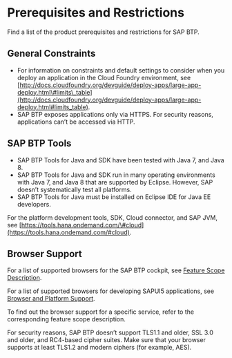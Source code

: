 <!-- loioe6ddaefcbb571014b70fa01fc6a3f818 -->

# Prerequisites and Restrictions

Find a list of the product prerequisites and restrictions for SAP BTP.



<a name="loioe6ddaefcbb571014b70fa01fc6a3f818__section_EE6558EE0B104EF49C81123E4689AB01"/>

## General Constraints

-   For information on constraints and default settings to consider when you deploy an application in the Cloud Foundry environment, see [http://docs.cloudfoundry.org/devguide/deploy-apps/large-app-deploy.html\#limits\_table](http://docs.cloudfoundry.org/devguide/deploy-apps/large-app-deploy.html#limits_table).
-   SAP BTP exposes applications only via HTTPS. For security reasons, applications can’t be accessed via HTTP.



<a name="loioe6ddaefcbb571014b70fa01fc6a3f818__section_lxn_zl1_ybb"/>

##  SAP BTP Tools

-   SAP BTP Tools for Java and SDK have been tested with Java 7, and Java 8.
-   SAP BTP Tools for Java and SDK run in many operating environments with Java 7, and Java 8 that are supported by Eclipse. However, SAP doesn’t systematically test all platforms.
-    SAP BTP Tools for Java must be installed on Eclipse IDE for Java EE developers.

For the platform development tools, SDK, Cloud connector, and SAP JVM, see [https://tools.hana.ondemand.com/\#cloud](https://tools.hana.ondemand.com/#cloud).



<a name="loioe6ddaefcbb571014b70fa01fc6a3f818__section_1C5DFC4FEB8C4608B6E7C659D1B4BFD4"/>

## Browser Support

For a list of supported browsers for the SAP BTP cockpit, see [Feature Scope Description](https://help.sap.com/doc/5e8107bf49684962b897217040398007/Cloud/en-US/SAP_Cloud_Platform_FSD.pdf).

For a list of supported browsers for developing SAPUI5 applications, see [Browser and Platform Support](https://sapui5.hana.ondemand.com/sdk/#/topic/74b59efa0eef48988d3b716bd0ecc933).

To find out the browser support for a specific service, refer to the corresponding feature scope description.

For security reasons, SAP BTP doesn’t support TLS1.1 and older, SSL 3.0 and older, and RC4-based cipher suites. Make sure that your browser supports at least TLS1.2 and modern ciphers \(for example, AES\).

